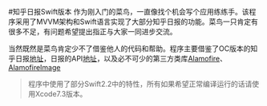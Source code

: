 #知乎日报Swift版本
作为刚入门的菜鸟，一直像找个机会写个应用练练手。该程序采用了MVVM架构和Swift语言实现了大部分知乎日报的功能。菜鸟一只肯定有很多不足，有问题希望提出指正与大家一同进步交流。

当然既然是菜鸟肯定少不了借鉴他人的代码和帮助。程序主要借鉴了OC版本的知乎日报[地址][1]，日报的API[地址][2]，以及必不可少的第三方类库[Alamofire][3]、[AlamofireImage][4]

>程序中使用了部分Swift2.2中的特性，所有如果希望正常编译运行的话请使用Xcode7.3版本。


[1]: https://github.com/hshpy/HPYZhiHuDaily
[2]: https://github.com/izzyleung/ZhihuDailyPurify/wiki/知乎日报-API-分析
[3]: https://github.com/Alamofire/Alamofire
[4]: https://github.com/Alamofire/AlamofireImage




